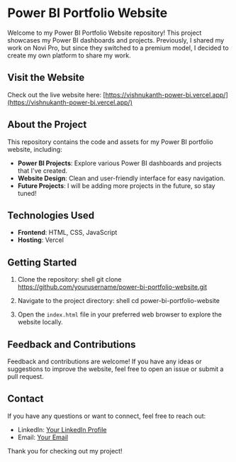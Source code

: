 # Power BI Portfolio Website

Welcome to my Power BI Portfolio Website repository! This project showcases my Power BI dashboards and projects. Previously, I shared my work on Novi Pro, but since they switched to a premium model, I decided to create my own platform to share my work. 

## Visit the Website

Check out the live website here: [https://vishnukanth-power-bi.vercel.app/](https://vishnukanth-power-bi.vercel.app/)

## About the Project

This repository contains the code and assets for my Power BI portfolio website, including:

- **Power BI Projects**: Explore various Power BI dashboards and projects that I've created.
- **Website Design**: Clean and user-friendly interface for easy navigation.
- **Future Projects**: I will be adding more projects in the future, so stay tuned!

## Technologies Used

- **Frontend**: HTML, CSS, JavaScript
- **Hosting**: Vercel

## Getting Started

1. Clone the repository:
    shell
    git clone https://github.com/yourusername/power-bi-portfolio-website.git
    

2. Navigate to the project directory:
    shell
    cd power-bi-portfolio-website
    

3. Open the `index.html` file in your preferred web browser to explore the website locally.

## Feedback and Contributions

Feedback and contributions are welcome! If you have any ideas or suggestions to improve the website, feel free to open an issue or submit a pull request.

## Contact

If you have any questions or want to connect, feel free to reach out:

- LinkedIn: [Your LinkedIn Profile](https://www.linkedin.com/in/vishnukanth-k-a5552327b/)
- Email: [Your Email](mailto:vishnukanthvis@example.com)

Thank you for checking out my project!
